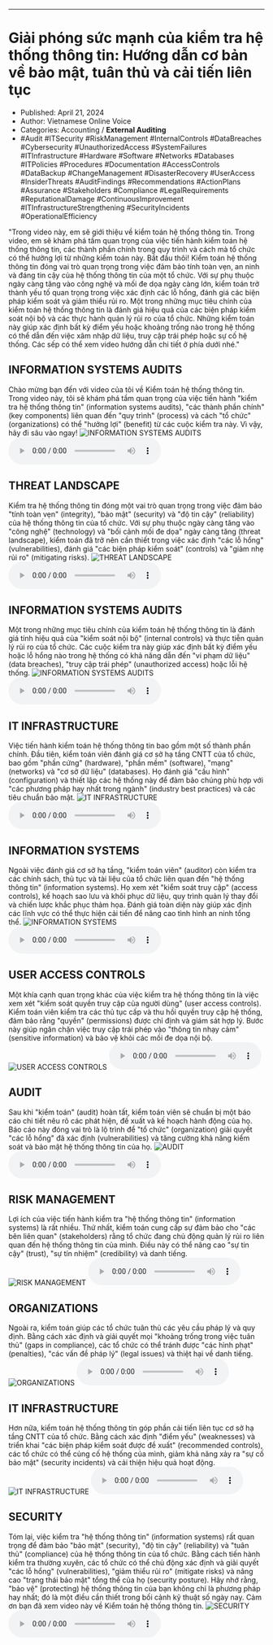 
---

# Giải phóng sức mạnh của kiểm tra hệ thống thông tin: Hướng dẫn cơ bản về bảo mật, tuân thủ và cải tiến liên tục

- Published: April 21, 2024
- Author: Vietnamese Online Voice
- Categories: Accounting / **External Auditing**
- #Audit #ITSecurity #RiskManagement #InternalControls #DataBreaches #Cybersecurity #UnauthorizedAccess #SystemFailures #ITInfrastructure #Hardware #Software #Networks #Databases #ITPolicies #Procedures #Documentation #AccessControls #DataBackup #ChangeManagement #DisasterRecovery #UserAccess #InsiderThreats #AuditFindings #Recommendations #ActionPlans #Assurance #Stakeholders #Compliance #LegalRequirements #ReputationalDamage #ContinuousImprovement #ITInfrastructureStrengthening #SecurityIncidents #OperationalEfficiency

"Trong video này, em sẽ giới thiệu về kiểm toán hệ thống thông tin. Trong video, em sẽ khám phá tầm quan trọng của việc tiến hành kiểm toán hệ thống thông tin, các thành phần chính trong quy trình và cách mà tổ chức có thể hưởng lợi từ những kiểm toán này. Bắt đầu thôi! Kiểm toán hệ thống thông tin đóng vai trò quan trọng trong việc đảm bảo tính toàn vẹn, an ninh và đáng tin cậy của hệ thống thông tin của một tổ chức. Với sự phụ thuộc ngày càng tăng vào công nghệ và mối đe dọa ngày càng lớn, kiểm toán trở thành yếu tố quan trọng trong việc xác định các lỗ hổng, đánh giá các biện pháp kiểm soát và giảm thiểu rủi ro. Một trong những mục tiêu chính của kiểm toán hệ thống thông tin là đánh giá hiệu quả của các biện pháp kiểm soát nội bộ và các thực hành quản lý rủi ro của tổ chức. Những kiểm toán này giúp xác định bất kỳ điểm yếu hoặc khoảng trống nào trong hệ thống có thể dẫn đến việc xâm nhập dữ liệu, truy cập trái phép hoặc sự cố hệ thống. Các sếp có thể xem video hướng dẫn chi tiết ở phía dưới nhé."


## INFORMATION SYSTEMS AUDITS

Chào mừng bạn đến với video của tôi về Kiểm toán hệ thống thông tin. Trong video này, tôi sẽ khám phá tầm quan trọng của việc tiến hành "kiểm tra hệ thống thông tin" (information systems audits), "các thành phần chính" (key components) liên quan đến "quy trình" (process) và cách "tổ chức" (organizations) có thể "hưởng lợi" (benefit) từ các cuộc kiểm tra này. Vì vậy, hãy đi sâu vào ngay!
![INFORMATION SYSTEMS AUDITS](https://http-archiver-apis-production-80.schnworks.com/storage/images/transitions/2024-04-21/transition-11692714710-Montserrat-Bold-303F9F.jpg)
<audio controls>
    <source src="https://http-archiver-apis-production-80.schnworks.com/storage/audio/file-1784584235.mp3" type="audio/mpeg">
</audio>



## THREAT LANDSCAPE

Kiểm tra hệ thống thông tin đóng một vai trò quan trọng trong việc đảm bảo "tính toàn vẹn" (integrity), "bảo mật" (security) và "độ tin cậy" (reliability) của hệ thống thông tin của tổ chức. Với sự phụ thuộc ngày càng tăng vào "công nghệ" (technology) và "bối cảnh mối đe dọa" ngày càng tăng (threat landscape), kiểm toán đã trở nên cần thiết trong việc xác định "các lỗ hổng" (vulnerabilities), đánh giá "các biện pháp kiểm soát" (controls) và "giảm nhẹ rủi ro" (mitigating risks).
![THREAT LANDSCAPE](https://http-archiver-apis-production-80.schnworks.com/storage/images/transitions/2024-04-21/transition--16449916835-Montserrat-ExtraBold-303F9F.jpg)
<audio controls>
    <source src="https://http-archiver-apis-production-80.schnworks.com/storage/audio/file-6805196496.mp3" type="audio/mpeg">
</audio>



## INFORMATION SYSTEMS AUDITS

Một trong những mục tiêu chính của kiểm toán hệ thống thông tin là đánh giá tính hiệu quả của "kiểm soát nội bộ" (internal controls) và thực tiễn quản lý rủi ro của tổ chức. Các cuộc kiểm tra này giúp xác định bất kỳ điểm yếu hoặc lỗ hổng nào trong hệ thống có khả năng dẫn đến "vi phạm dữ liệu" (data breaches), "truy cập trái phép" (unauthorized access) hoặc lỗi hệ thống.
![INFORMATION SYSTEMS AUDITS](https://http-archiver-apis-production-80.schnworks.com/storage/images/transitions/2024-04-21/transition--17181710596-Montserrat-Black-512DA8.jpg)
<audio controls>
    <source src="https://http-archiver-apis-production-80.schnworks.com/storage/audio/file-19064915668.mp3" type="audio/mpeg">
</audio>



## IT INFRASTRUCTURE

Việc tiến hành kiểm toán hệ thống thông tin bao gồm một số thành phần chính. Đầu tiên, kiểm toán viên đánh giá cơ sở hạ tầng CNTT của tổ chức, bao gồm "phần cứng" (hardware), "phần mềm" (software), "mạng" (networks) và "cơ sở dữ liệu" (databases). Họ đánh giá "cấu hình" (configuration) và thiết lập các hệ thống này để đảm bảo chúng phù hợp với "các phương pháp hay nhất trong ngành" (industry best practices) và các tiêu chuẩn bảo mật.
![IT INFRASTRUCTURE](https://http-archiver-apis-production-80.schnworks.com/storage/images/transitions/2024-04-21/transition--16075022681-Montserrat-Medium-9C27B0.jpg)
<audio controls>
    <source src="https://http-archiver-apis-production-80.schnworks.com/storage/audio/file-7054386998.mp3" type="audio/mpeg">
</audio>



## INFORMATION SYSTEMS

Ngoài việc đánh giá cơ sở hạ tầng, "kiểm toán viên" (auditor) còn kiểm tra các chính sách, thủ tục và tài liệu của tổ chức liên quan đến "hệ thống thông tin" (information systems). Họ xem xét "kiểm soát truy cập" (access controls), kế hoạch sao lưu và khôi phục dữ liệu, quy trình quản lý thay đổi và chiến lược khắc phục thảm họa. Đánh giá toàn diện này giúp xác định các lĩnh vực có thể thực hiện cải tiến để nâng cao tình hình an ninh tổng thể.
![INFORMATION SYSTEMS](https://http-archiver-apis-production-80.schnworks.com/storage/images/transitions/2024-04-21/transition--8452152923-Montserrat-Black-673AB7.jpg)
<audio controls>
    <source src="https://http-archiver-apis-production-80.schnworks.com/storage/audio/file-34646738001.mp3" type="audio/mpeg">
</audio>



## USER ACCESS CONTROLS

Một khía cạnh quan trọng khác của việc kiểm tra hệ thống thông tin là việc xem xét "kiểm soát quyền truy cập của người dùng" (user access controls). Kiểm toán viên kiểm tra các thủ tục cấp và thu hồi quyền truy cập hệ thống, đảm bảo rằng "quyền" (permissions) được chỉ định và giám sát hợp lý. Bước này giúp ngăn chặn việc truy cập trái phép vào "thông tin nhạy cảm" (sensitive information) và bảo vệ khỏi các mối đe dọa nội bộ.
![USER ACCESS CONTROLS](https://http-archiver-apis-production-80.schnworks.com/storage/images/transitions/2024-04-21/transition-11287829914-Montserrat-Medium-880E4F.jpg)
<audio controls>
    <source src="https://http-archiver-apis-production-80.schnworks.com/storage/audio/file-31706704954.mp3" type="audio/mpeg">
</audio>



## AUDIT

Sau khi "kiểm toán" (audit) hoàn tất, kiểm toán viên sẽ chuẩn bị một báo cáo chi tiết nêu rõ các phát hiện, đề xuất và kế hoạch hành động của họ. Báo cáo này đóng vai trò là lộ trình để "tổ chức" (organization) giải quyết "các lỗ hổng" đã xác định (vulnerabilities) và tăng cường khả năng kiểm soát và bảo mật hệ thống thông tin của họ.
![AUDIT](https://http-archiver-apis-production-80.schnworks.com/storage/images/transitions/2024-04-21/transition-7737060331-Montserrat-Regular-512DA8.jpg)
<audio controls>
    <source src="https://http-archiver-apis-production-80.schnworks.com/storage/audio/file-25573135398.mp3" type="audio/mpeg">
</audio>



## RISK MANAGEMENT

Lợi ích của việc tiến hành kiểm tra "hệ thống thông tin" (information systems) là rất nhiều. Thứ nhất, kiểm toán cung cấp sự đảm bảo cho "các bên liên quan" (stakeholders) rằng tổ chức đang chủ động quản lý rủi ro liên quan đến hệ thống thông tin của mình. Điều này có thể nâng cao "sự tin cậy" (trust), "sự tín nhiệm" (credibility) và danh tiếng.
![RISK MANAGEMENT](https://http-archiver-apis-production-80.schnworks.com/storage/images/transitions/2024-04-21/transition-12045512803-Montserrat-Thin-283593.jpg)
<audio controls>
    <source src="https://http-archiver-apis-production-80.schnworks.com/storage/audio/file-39738173634.mp3" type="audio/mpeg">
</audio>



## ORGANIZATIONS

Ngoài ra, kiểm toán giúp các tổ chức tuân thủ các yêu cầu pháp lý và quy định. Bằng cách xác định và giải quyết mọi "khoảng trống trong việc tuân thủ" (gaps in compliance), các tổ chức có thể tránh được "các hình phạt" (penalties), "các vấn đề pháp lý" (legal issues) và thiệt hại về danh tiếng.
![ORGANIZATIONS](https://http-archiver-apis-production-80.schnworks.com/storage/images/transitions/2024-04-21/transition-28745315058-Montserrat-Medium-283593.jpg)
<audio controls>
    <source src="https://http-archiver-apis-production-80.schnworks.com/storage/audio/file-35409685418.mp3" type="audio/mpeg">
</audio>



## IT INFRASTRUCTURE

Hơn nữa, kiểm toán hệ thống thông tin góp phần cải tiến liên tục cơ sở hạ tầng CNTT của tổ chức. Bằng cách xác định "điểm yếu" (weaknesses) và triển khai "các biện pháp kiểm soát được đề xuất" (recommended controls), các tổ chức có thể củng cố hệ thống của mình, giảm khả năng xảy ra "sự cố bảo mật" (security incidents) và cải thiện hiệu quả hoạt động.
![IT INFRASTRUCTURE](https://http-archiver-apis-production-80.schnworks.com/storage/images/transitions/2024-04-21/transition-8049122481-Montserrat-SemiBold-004895.jpg)
<audio controls>
    <source src="https://http-archiver-apis-production-80.schnworks.com/storage/audio/file-20937182710.mp3" type="audio/mpeg">
</audio>



## SECURITY

Tóm lại, việc kiểm tra "hệ thống thông tin" (information systems) rất quan trọng để đảm bảo "bảo mật" (security), "độ tin cậy" (reliability) và "tuân thủ" (compliance) của hệ thống thông tin của tổ chức. Bằng cách tiến hành kiểm tra thường xuyên, các tổ chức có thể chủ động xác định và giải quyết "các lỗ hổng" (vulnerabilities), "giảm thiểu rủi ro" (mitigate risks) và nâng cao "trạng thái bảo mật" tổng thể của họ (security posture). Hãy nhớ rằng, "bảo vệ" (protecting) hệ thống thông tin của bạn không chỉ là phương pháp hay nhất; đó là một điều cần thiết trong bối cảnh kỹ thuật số ngày nay. Cảm ơn bạn đã xem video này về Kiểm toán hệ thống thông tin.
![SECURITY](https://http-archiver-apis-production-80.schnworks.com/storage/images/transitions/2024-04-21/transition--24911536271-Montserrat-Black-4A148C.jpg)
<audio controls>
    <source src="https://http-archiver-apis-production-80.schnworks.com/storage/audio/file-8060230026.mp3" type="audio/mpeg">
</audio>

